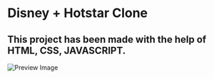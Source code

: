 # Disney + Hotstar Clone

## This project has been made with the help of HTML, CSS, JAVASCRIPT.

![Preview Image]([https://user-images.githubusercontent.com/89731302/193438746-85675929-cbaa-40c1-afd4-51f504c6a22e.png])

